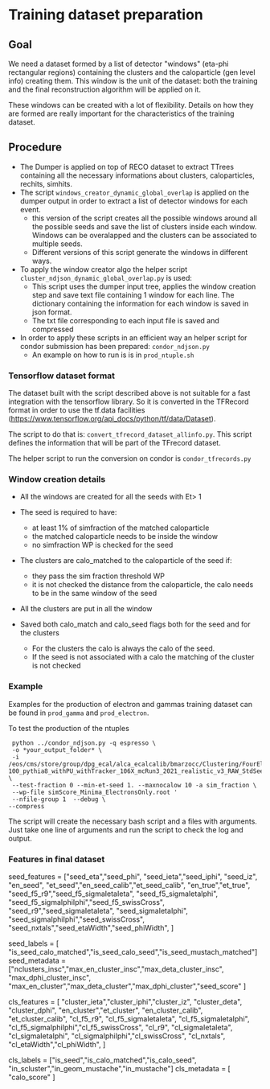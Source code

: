 # Training dataset preparation

## Goal
We need a dataset formed by a list of detector "windows" (eta-phi rectangular regions) containing the clusters and the caloparticle (gen level info) creating them. This window is the unit of the dataset:  both the training and the final reconstruction algorithm will be applied on it. 

These windows can be created with a lot of flexibility. Details on how they are formed are really important for the characteristics of the training dataset. 

## Procedure

- The Dumper is applied on top of RECO dataset to extract TTrees containing all the necessary informations about clusters, caloparticles, rechits, simhits. 
- The script `windows_creator_dynamic_global_overlap` is applied on the dumper output in order to extract a list of detector windows for each event. 
    - this version of the script creates all the possible windows around all the possible seeds and save the list of clusters inside each window. Windows can be overalapped and the clusters can be associated to multiple seeds. 
    - Different versions of this script generate the windows in different ways. 
- To apply the window creator algo the helper script `cluster_ndjson_dynamic_global_overlap.py` is used:
  - This script uses the dumper input tree, applies the window creation step and save text file containing 1 window for each line. The dictionary containing the information for each window is saved in json format. 
  - The txt file corresponding to each input file is saved and compressed
- In order to apply these scripts in an efficient way an helper script for condor submission has been prepared: `condor_ndjson.py`
  - An example on how to run is is in `prod_ntuple.sh`

### Tensorflow dataset format

The dataset built with the script described above is not suitable for a fast integration with the tensorflow library.  So it is converted in the TFRecord format in order to use the tf.data facilities (https://www.tensorflow.org/api_docs/python/tf/data/Dataset). 

The script to do that is: `convert_tfrecord_dataset_allinfo.py`. This script defines the information that will be part of the TFrecord dataset. 

The helper script to run the conversion on condor is `condor_tfrecords.py`


### Window creation details

- All the windows are created for all the seeds with Et> 1
- The seed is required to have:
  - at least 1% of simfraction of the matched caloparticle
  - the matched caloparticle needs to be inside the window
  - no simfraction WP is checked for the seed

- The clusters are calo_matched to the caloparticle of the seed if:
  - they pass the sim fraction threshold WP
  - it is not checked the distance from the caloparticle, the calo needs to be in the same window of the seed

- All the clusters are put in all the window

- Saved both calo_match and calo_seed flags both for the seed and for the clusters
  - For the clusters the calo is always the calo of the seed. 
  - If the seed is not associated with a calo the matching of the cluster is not checked


### Example
Examples for the production of electron and gammas training dataset can be found in `prod_gamma` and `prod_electron`.

To test the production of the ntuples
```
 python ../condor_ndjson.py -q espresso \
 -o *your_output_folder* \
 -i /eos/cms/store/group/dpg_ecal/alca_ecalcalib/bmarzocc/Clustering/FourElectronsGunPt1-100_pythia8_withPU_withTracker_106X_mcRun3_2021_realistic_v3_RAW_StdSeedingGathering_Mustache_optimizedDeepSC_v17_joindet_elegamma_EBEE \
 --test-fraction 0 --min-et-seed 1. --maxnocalow 10 -a sim_fraction \
 --wp-file simScore_Minima_ElectronsOnly.root '
 --nfile-group 1  --debug \
--compress

```
The script will create the necessary bash script and a files with arguments. Just take one line of arguments and run the script to check the log and output. 


### Features in final dataset

seed_features = ["seed_eta","seed_phi", "seed_ieta","seed_iphi", "seed_iz", 
                     "en_seed", "et_seed","en_seed_calib","et_seed_calib",
                     "en_true","et_true",
                    "seed_f5_r9","seed_f5_sigmaIetaIeta", "seed_f5_sigmaIetaIphi",
                    "seed_f5_sigmaIphiIphi","seed_f5_swissCross",
                    "seed_r9","seed_sigmaIetaIeta", "seed_sigmaIetaIphi",
                    "seed_sigmaIphiIphi","seed_swissCross",
                    "seed_nxtals","seed_etaWidth","seed_phiWidth",
                    ]

seed_labels = [ "is_seed_calo_matched","is_seed_calo_seed","is_seed_mustach_matched"]
seed_metadata = ["nclusters_insc","max_en_cluster_insc","max_deta_cluster_insc",
                   "max_dphi_cluster_insc", "max_en_cluster","max_deta_cluster","max_dphi_cluster","seed_score" ]

cls_features = [  "cluster_ieta","cluster_iphi","cluster_iz",
                     "cluster_deta", "cluster_dphi",
                     "en_cluster","et_cluster", 
                     "en_cluster_calib", "et_cluster_calib",
                    "cl_f5_r9", "cl_f5_sigmaIetaIeta", "cl_f5_sigmaIetaIphi",
                    "cl_f5_sigmaIphiIphi","cl_f5_swissCross",
                    "cl_r9", "cl_sigmaIetaIeta", "cl_sigmaIetaIphi",
                    "cl_sigmaIphiIphi","cl_swissCross",
                    "cl_nxtals", "cl_etaWidth","cl_phiWidth",
                    ]

cls_labels = ["is_seed","is_calo_matched","is_calo_seed", "in_scluster","in_geom_mustache","in_mustache"]
cls_metadata = [ "calo_score" ]

